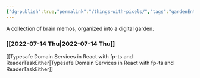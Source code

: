 ```yaml
---
{"dg-publish":true,"permalink":"/things-with-pixels/","tags":"gardenEntry","dgHomeLink":true,"dgPassFrontmatter":false}
---
```



A collection of brain memos, organized into a digital garden.

### [[2022-07-14 Thu|2022-07-14 Thu]]
[[Typesafe Domain Services in React with fp-ts and ReaderTaskEither|Typesafe Domain Services in React with fp-ts and ReaderTaskEither]]
